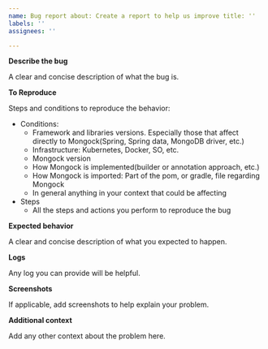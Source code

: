 ```yaml
---
name: Bug report about: Create a report to help us improve title: ''
labels: ''
assignees: ''

---
```


**Describe the bug**

A clear and concise description of what the bug is.

**To Reproduce**

Steps and conditions to reproduce the behavior:

- Conditions:
    - Framework and libraries versions. Especially those that affect directly to Mongock(Spring, Spring data, MongoDB
      driver, etc.)
    - Infrastructure: Kubernetes, Docker, SO, etc.
    - Mongock version
    - How Mongock is implemented(builder or annotation approach, etc.)
    - How Mongock is imported: Part of the pom, or gradle, file regarding Mongock
    - In general anything in your context that could be affecting
- Steps
    - All the steps and actions you perform to reproduce the bug

**Expected behavior**

A clear and concise description of what you expected to happen.

**Logs**

Any log you can provide will be helpful.

**Screenshots**

If applicable, add screenshots to help explain your problem.

**Additional context**

Add any other context about the problem here.
